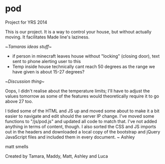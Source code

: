 pod
===

Project for YRS 2014

This is our project. It is a way to control your house, but without actually moving. It facilitates Made line's laziness.

~*Tamaras ideas stuff*~
- if person in minecraft leaves house without "locking" (closing door), text sent to phone alerting user to this
- Temp inside house technically cant reach 50 degrees as the range we have given is about 15-27 degrees?

~*Discussion thing*~

Oops, I didn't realise about the temperature limits; I'll have to adjust the values tomorrow as some of the features would theoretically require it to go above 27 too.

I tidied some of the HTML and JS up and moved some about to make it a bit easier to navigate and edit should the server IP change. I've moved some functions to "/js/pod.js" and updated all code to match that. I've not added anything in terms of content, though. I also sorted the CSS and JS imports out in the headers and downloaded a local copy of the bootstrap and jQuery JavaScript files and included them in every document. ~ Ashley




matt smells

Created by Tamara, Maddy, Matt, Ashley and Luca
